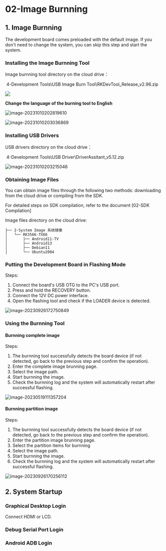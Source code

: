 # 02-Image Burnning





## 1. Image Burnning

The development board comes preloaded with the default image. If you don't need to change the system, you can skip this step and start the system.



### Installing the Image Burnning Tool

Image burnning tool directory on the cloud drive：

​	4-Development Tools\USB Image Burn Tool\RKDevTool\_Release\_v2.96.zip



![](http://tanzhtanzh.oss-cn-shenzhen.aliyuncs.com/img/image-20230526154741821.png)



**Change the language of the burning tool to English**

![image-20231010202819610](http://tanzhtanzh.oss-cn-shenzhen.aliyuncs.com/img/image-20231010202819610.png)

![image-20231010203036869](http://tanzhtanzh.oss-cn-shenzhen.aliyuncs.com/img/image-20231010203036869.png)



### Installing USB Drivers

USB drivers directory on the cloud drive：

​	4-Development Tools\USB Driver\DriverAssitant\_v5.12.zip



![image-20231010203215046](http://tanzhtanzh.oss-cn-shenzhen.aliyuncs.com/img/image-20231010203215046.png)



### Obtaining Image Files

You can obtain image files through the following two methods: downloading from the cloud drive or compiling from the SDK.

For detailed steps on SDK compilation, refer to the document [02-SDK Compilation]

Image files directory on the cloud drive:

```
├── 2-System Image 系统镜像
│   └── RK3566-TX66
│       ├── Android11-TV
│       ├── Android13
│       ├── Debian11
│       └── Ubuntu2004
```





### Putting the Development Board in Flashing Mode

Steps:

1. Connect the board's USB OTG to the PC's USB port.
2. Press and hold the RECOVERY button.
3. Connect the 12V DC power interface.
4. Open the flashing tool and check if the LOADER device is detected.

![image-20230926172750849](http://tanzhtanzh.oss-cn-shenzhen.aliyuncs.com/img/image-20230926172750849.png)



### Using the Burnning Tool

#### Burnning complete image

Steps:

1. The burnning tool successfully detects the board device (if not detected, go back to the previous step and confirm the operation).
2. Enter the complete image brunning page.
3. Select the image path.
4. Start burnning the image.
5. Check the burnning log and the system will automatically restart after successful flashing.



![image-20230519111357204](http://tanzhtanzh.oss-cn-shenzhen.aliyuncs.com/img/image-20230519111357204.png)



#### Burnning partition image

Steps:

1. The burnning tool successfully detects the board device (if not detected, go back to the previous step and confirm the operation).
2. Enter the partition image brunning page.
3. Select the partition items for burnning
4. Select the image path.
5. Start burnning the image.
6. Check the burnning log and the system will automatically restart after successful flashing.



![image-20230926170256112](http://tanzhtanzh.oss-cn-shenzhen.aliyuncs.com/img/image-20230926170256112.png)



## 2. System Startup

### Graphical Desktop Login

Connect HDMI or LCD.





### Debug Serial Port Login





### Android ADB Login

